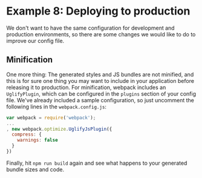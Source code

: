 # Example 8: Deploying to production
We don't want to have the same configuration for development and production environments, so there are some changes we would like to do to improve our config file.

## Minification

One more thing: The generated styles and JS bundles are not minified, and this is for sure one thing you may want to include in your application before releasing it to production. For minification, webpack includes an `UglifyPlugin`, which can be configured in the `plugins` section of your config file. We've already included a sample configuration, so just uncomment the following lines in the `webpack.config.js`:

```javascript
var webpack = require('webpack');
...
, new webpack.optimize.UglifyJsPlugin({
  compress: {
    warnings: false
  }
})
```

Finally, hit `npm run build` again and see what happens to your generated bundle sizes and code.
